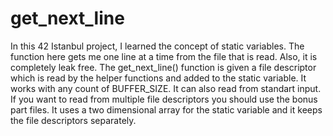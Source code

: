 # get_next_line
In this 42 Istanbul project, I learned the concept of static variables. The function here gets me one line at a time from the file that is read. Also, it is completely leak free. The get_next_line() function is given a file descriptor which is read by the helper functions and added to the static variable. It works with any count of BUFFER_SIZE. It can also read from standart input. If you want to read from multiple file descriptors you should use the bonus part files. It uses a two dimensional array for the static variable and it keeps the file descriptors separately. 

